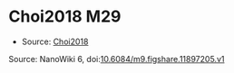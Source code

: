 <a name="material" />

# Choi2018 M29
<script type="application/ld+json">
  {
    "@context": "https://schema.org/",
    "@type": "ChemicalSubstance",
    "@id": "https://egonw.github.io/nanowiki/nanowiki540.html#material",
    "http://purl.org/dc/terms/conformsTo":
      {
        "@type": "CreativeWork",
        "@id": "https://bioschemas.org/profiles/ChemicalSubstance/0.4-RELEASE/"
      },
    "identfier": "540",
    "name": "Choi2018 M29",
    "url": "https://egonw.github.io/nanowiki/nanowiki540.html#material",
    "sameAs": "http://127.0.0.1/mediawiki/index.php/Special:URIResolver/Choi2018_M29"
  }
</script>


* Source: [Choi2018](Choi2018.md)


Source: NanoWiki 6, doi:[10.6084/m9.figshare.11897205.v1](https://doi.org/10.6084/m9.figshare.11897205.v1)
